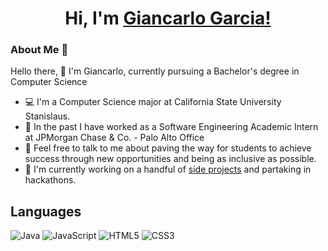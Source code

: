 <h1 align="center" >Hi, I'm <a href="https://www.linkedin.com/in/giancarlo-garcia/" target="_blank"> Giancarlo Garcia! </a>

### About Me 🙂
Hello there, 👋 I'm Giancarlo, currently pursuing a Bachelor's degree in Computer Science

- 💻 I'm a Computer Science major at California State University Stanislaus.
- :briefcase: In the past I have worked as a Software Engineering Academic Intern at JPMorgan Chase & Co. - Palo Alto Office
- 💬 Feel free to talk to me about paving the way for students to achieve success through new opportunities and being as inclusive as possible.
- 🔨 I'm currently working on a handful of [side projects](https://www.notion.so/Personal-Blog-Todo-List-0fc9641270ff40a3957312adcb7f877f) and partaking in hackathons.

## Languages
![Java](https://img.shields.io/badge/-java-E34A86?style=flat-square&logo=java)
![JavaScript](https://img.shields.io/badge/-JavaScript-black?style=flat-square&logo=javascript)
![HTML5](https://img.shields.io/badge/-HTML5-E34F26?style=flat-square&logo=html5&logoColor=white)
![CSS3](https://img.shields.io/badge/-CSS3-1572B6?style=flat-square&logo=css3)
